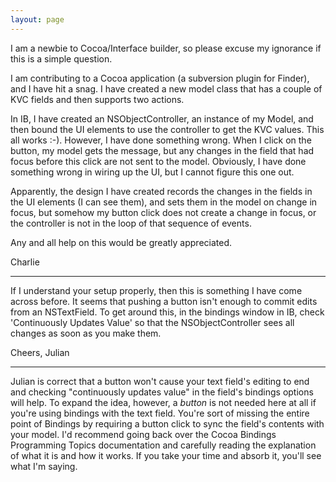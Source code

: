```yaml
---
layout: page
---
```





I am a newbie to Cocoa/Interface builder, so please excuse my ignorance if this is a simple question.

I am contributing to a Cocoa application (a subversion plugin for Finder), and I have hit a snag.  I have created a new model class that has a couple of KVC fields and then supports two actions.

In IB, I have created an NSObjectController, an instance of my Model, and then bound the UI elements to use the controller to get the KVC values.  This all works :-).  However, I have done something wrong.  When I click on the button, my model gets the message, but any changes in the field that had focus before this click are not sent to the model. Obviously, I have done something wrong in wiring up the UI, but I cannot figure this one out.

Apparently, the design I have created records the changes in the fields in the UI elements (I can see them), and sets them in the model on change in focus, but somehow my button click does not create a change in focus, or the controller is not in the loop of that sequence of events.

Any and all help on this would be greatly appreciated.

Charlie

----
If I understand your setup properly, then this is something I have come across before. It seems that pushing a button isn't enough to commit edits from an NSTextField. To get around this, in the bindings window in IB, check 'Continuously Updates Value' so that the NSObjectController sees all changes as soon as you make them.

Cheers, Julian

 ----

Julian is correct that a button won't cause your text field's editing to end and checking "continuously updates value" in the field's bindings options will help. To expand the idea, however, a *button* is not needed here at all if you're using bindings with the text field. You're sort of missing the entire point of Bindings by requiring a button click to sync the field's contents with your model. I'd recommend going back over the Cocoa Bindings Programming Topics documentation and carefully reading the explanation of what it is and how it works. If you take your time and absorb it, you'll see what I'm saying.
